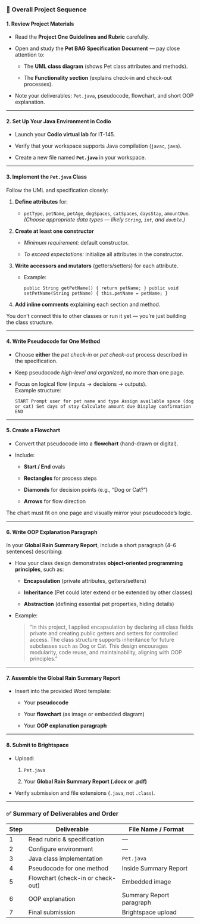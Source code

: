 ### 🧭 **Overall Project Sequence**

#### **1. Review Project Materials**

- Read the **Project One Guidelines and Rubric** carefully.
    
- Open and study the **Pet BAG Specification Document** — pay close attention to:
    
    - The **UML class diagram** (shows Pet class attributes and methods).
        
    - The **Functionality section** (explains check-in and check-out processes).
        
- Note your deliverables: `Pet.java`, pseudocode, flowchart, and short OOP explanation.
    

---

#### **2. Set Up Your Java Environment in Codio**

- Launch your **Codio virtual lab** for IT-145.
    
- Verify that your workspace supports Java compilation (`javac`, `java`).
    
- Create a new file named **`Pet.java`** in your workspace.
    

---

#### **3. Implement the `Pet.java` Class**

Follow the UML and specification closely:

1. **Define attributes** for:
    
    - `petType`, `petName`, `petAge`, `dogSpaces`, `catSpaces`, `daysStay`, `amountDue`.  
        _(Choose appropriate data types — likely `String`, `int`, and `double`.)_
        
2. **Create at least one constructor**
    
    - _Minimum requirement:_ default constructor.
        
    - _To exceed expectations:_ initialize all attributes in the constructor.
        
3. **Write accessors and mutators** (getters/setters) for each attribute.
    
    - Example:
        
        `public String getPetName() { return petName; } public void setPetName(String petName) { this.petName = petName; }`
        
4. **Add inline comments** explaining each section and method.
    

You don’t connect this to other classes or run it yet — you’re just building the class structure.

---

#### **4. Write Pseudocode for One Method**

- Choose **either** the _pet check-in_ or _pet check-out_ process described in the specification.
    
- Keep pseudocode _high-level and organized_, no more than one page.
    
- Focus on logical flow (inputs → decisions → outputs).  
    Example structure:
    
    `START Prompt user for pet name and type Assign available space (dog or cat) Set days of stay Calculate amount due Display confirmation END`
    

---

#### **5. Create a Flowchart**

- Convert that pseudocode into a **flowchart** (hand-drawn or digital).
    
- Include:
    
    - **Start / End** ovals
        
    - **Rectangles** for process steps
        
    - **Diamonds** for decision points (e.g., “Dog or Cat?”)
        
    - **Arrows** for flow direction
        

The chart must fit on one page and visually mirror your pseudocode’s logic.

---

#### **6. Write OOP Explanation Paragraph**

In your **Global Rain Summary Report**, include a short paragraph (4–6 sentences) describing:

- How your class design demonstrates **object-oriented programming principles**, such as:
    
    - **Encapsulation** (private attributes, getters/setters)
        
    - **Inheritance** (Pet could later extend or be extended by other classes)
        
    - **Abstraction** (defining essential pet properties, hiding details)
        
- Example:
    
    > “In this project, I applied encapsulation by declaring all class fields private and creating public getters and setters for controlled access. The class structure supports inheritance for future subclasses such as Dog or Cat. This design encourages modularity, code reuse, and maintainability, aligning with OOP principles.”
    

---

#### **7. Assemble the Global Rain Summary Report**

- Insert into the provided Word template:
    
    - Your **pseudocode**
        
    - Your **flowchart** (as image or embedded diagram)
        
    - Your **OOP explanation paragraph**
        

---

#### **8. Submit to Brightspace**

- Upload:
    
    1. `Pet.java`
        
    2. Your **Global Rain Summary Report (.docx or .pdf)**
        
- Verify submission and file extensions (`.java`, not `.class`).
    

---

### ✅ **Summary of Deliverables and Order**

|Step|Deliverable|File Name / Format|
|---|---|---|
|1|Read rubric & specification|—|
|2|Configure environment|—|
|3|Java class implementation|`Pet.java`|
|4|Pseudocode for one method|Inside Summary Report|
|5|Flowchart (check-in or check-out)|Embedded image|
|6|OOP explanation|Summary Report paragraph|
|7|Final submission|Brightspace upload|

